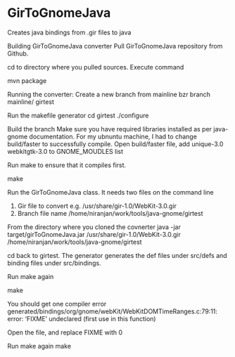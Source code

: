 GirToGnomeJava
==============

Creates java bindings from .gir files to java

Building GirToGnomeJava converter
Pull GirToGnomeJava repository from Github.

cd to directory where you pulled sources.
Execute command

mvn package


Running the converter:
Create a new branch from mainline
bzr branch mainline/ girtest

Run the makefile generator
cd girtest
./configure

Build the branch
Make sure you have required libraries installed as per java-gnome documentation. 
For my ubnuntu machine, I had to change build/faster to successfully compile. 
Open build/faster file, add unique-3.0 webkitgtk-3.0 to GNOME_MOUDLES list

Run make to ensure that it compiles first.

make



Run the GirToGnomeJava class. It needs two files on the command line
1. Gir file to convert e.g. /usr/share/gir-1.0/WebKit-3.0.gir
2. Branch file name /home/niranjan/work/tools/java-gnome/girtest

From the directory where you cloned the covnerter
java -jar target/girToGnomeJava.jar /usr/share/gir-1.0/WebKit-3.0.gir /home/niranjan/work/tools/java-gnome/girtest

cd back to girtest. The generator generates the def files under src/defs and binding files under src/bindings.

Run make again

make


You should get one compiler error
generated/bindings/org/gnome/webKit/WebKitDOMTimeRanges.c:79:11: error: ‘FIXME’ undeclared (first use in this function)

Open the file, and replace FIXME with 0

Run make again
make

